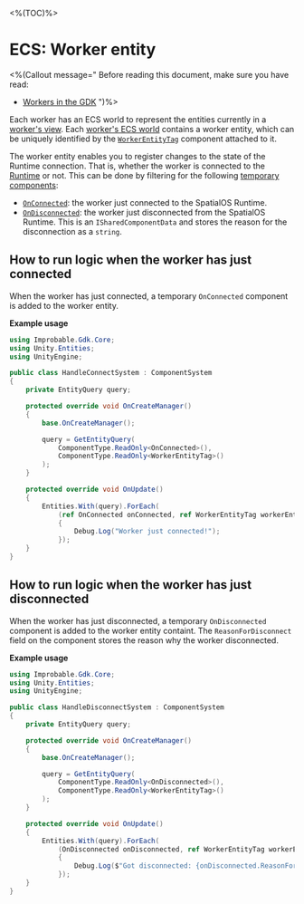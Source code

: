 <%(TOC)%>

# ECS: Worker entity

<%(Callout message="
Before reading this document, make sure you have read:

* [Workers in the GDK]({{urlRoot}}/reference/concepts/worker)
")%>

Each worker has an ECS world to represent the entities currently in a [worker's view]({{urlRoot}}/reference/glossary#worker-s-view). Each [worker's ECS world]({{urlRoot}}/reference/concepts/worker#workers-and-ecs-worlds) contains a worker entity, which can be uniquely identified by the [`WorkerEntityTag`]({{urlRoot}}/api/core/worker-entity-tag) component attached to it.

The worker entity enables you to register changes to the state of the Runtime connection. That is, whether the worker is connected to the [Runtime]({{urlRoot}}/reference/glossary#spatialos-runtime) or not. This can be done by filtering for the following [temporary components]({{urlRoot}}/reference/workflows/ecs/temporary-components):

* [`OnConnected`]({{urlRoot}}/api/core/on-connected): the worker just connected to the SpatialOS Runtime.
* [`OnDisconnected`]({{urlRoot}}/api/core/on-disconnected): the worker just disconnected from the SpatialOS Runtime. This is an `ISharedComponentData` and stores the reason for the disconnection as a `string`.

## How to run logic when the worker has just connected

When the worker has just connected, a temporary `OnConnected` component is added to the worker entity.

**Example usage**

```csharp
using Improbable.Gdk.Core;
using Unity.Entities;
using UnityEngine;

public class HandleConnectSystem : ComponentSystem
{
    private EntityQuery query;

    protected override void OnCreateManager()
    {
        base.OnCreateManager();

        query = GetEntityQuery(
            ComponentType.ReadOnly<OnConnected>(),
            ComponentType.ReadOnly<WorkerEntityTag>()
        );
    }

    protected override void OnUpdate()
    {
        Entities.With(query).ForEach(
            (ref OnConnected onConnected, ref WorkerEntityTag workerEntityTag) =>
            {
                Debug.Log("Worker just connected!");
            });
    }
}
```

## How to run logic when the worker has just disconnected

When the worker has just disconnected, a temporary `OnDisconnected` component is added to the worker entity containt. The `ReasonForDisconnect` field on the component stores the reason why the worker disconnected.

**Example usage**

```csharp
using Improbable.Gdk.Core;
using Unity.Entities;
using UnityEngine;

public class HandleDisconnectSystem : ComponentSystem
{
    private EntityQuery query;

    protected override void OnCreateManager()
    {
        base.OnCreateManager();

        query = GetEntityQuery(
            ComponentType.ReadOnly<OnDisconnected>(),
            ComponentType.ReadOnly<WorkerEntityTag>()
        );
    }

    protected override void OnUpdate()
    {
        Entities.With(query).ForEach(
            (OnDisconnected onDisconnected, ref WorkerEntityTag workerEntityTag) =>
            {
                Debug.Log($"Got disconnected: {onDisconnected.ReasonForDisconnect}");
            });
    }
}
```

